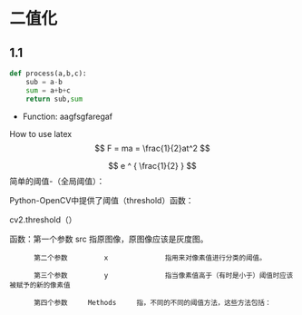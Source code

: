 # 二值化

## 1.1

```python
def process(a,b,c):
    sub = a-b
    sum = a+b+c
    return sub,sum
```

* Function: aagfsgfaregaf

How to use latex
$$
F = ma = \frac{1}{2}at^2
$$

$$
e ^ { \frac{1}{2} }
$$
简单的阈值-（全局阈值）：

Python-OpenCV中提供了阈值（threshold）函数：

cv2.threshold（）

函数：第一个参数       src            指原图像，原图像应该是灰度图。

          第二个参数         x              指用来对像素值进行分类的阈值。
    
          第三个参数         y              指当像素值高于（有时是小于）阈值时应该被赋予的新的像素值
    
          第四个参数     Methods     指，不同的不同的阈值方法，这些方法包括：


